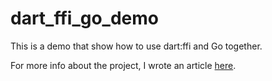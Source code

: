 # dart_ffi_go_demo

This is a demo that show how to use dart:ffi and Go together. 

For more info about the project, I wrote an article [here](https://pmonier.medium.com/run-go-in-dart-vm-with-dart-ffi-7d3575fe9c0b). 
